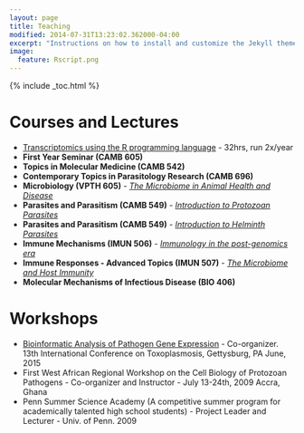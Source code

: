 ```yaml
---
layout: page
title: Teaching
modified: 2014-07-31T13:23:02.362000-04:00
excerpt: "Instructions on how to install and customize the Jekyll theme Minimal Mistakes."
image:
  feature: Rscript.png
---
```


{% include _toc.html %}

# Courses and Lectures

* [Transcriptomics using the R programming language](http://transcriptomicsworkshop.github.io/) - 32hrs, run 2x/year
* __First Year Seminar (CAMB 605)__
* __Topics in Molecular Medicine (CAMB 542)__
* __Contemporary Topics in Parasitology Research (CAMB 696)__
* __Microbiology (VPTH 605)__ - _[The Microbiome in Animal Health and Disease](https://www.icloud.com/keynote/000LcW9trusYWGwcZ1WFmcwHg#VPTH605%5FMicrobiome%5FFall2015)_
* __Parasites and Parasitism (CAMB 549)__ - _[Introduction to Protozoan Parasites](https://www.icloud.com/keynote/000dtZKiGVUpTSmV2HakqXX0g#CAMB549%5Fprotozoa%5FFall2015)_
* __Parasites and Parasitism (CAMB 549)__ - _[Introduction to Helminth Parasites](https://www.icloud.com/keynote/000V5YhNZHtjgXZT6lHfe0ovg#CAMB549%5Fhelminths%5FFall2015)_
* __Immune Mechanisms (IMUN 506)__ - _[Immunology in the post-genomics era](https://www.icloud.com/keynote/00095aRw99s4viXMbFZmVYc5Q#IMUN506%5FFall2015)_ 
* __Immune Responses - Advanced Topics (IMUN 507)__ - _[The Microbiome and Host Immunity](https://www.icloud.com/keynote/000-oTQQLj93HrlStXWDoZ80A#IMUN507%5FSpring2016)_
* __Molecular Mechanisms of Infectious Disease (BIO 406)__ 


# Workshops                                                                                                                     
* [Bioinformatic Analysis of Pathogen Gene Expression](http://toxogenomicsworkshop.github.io/) - Co-organizer. 13th International Conference on Toxoplasmosis, Gettysburg, PA June, 2015
* First West African Regional Workshop on the Cell Biology of Protozoan Pathogens  - Co-organizer and Instructor - July 13-24th, 2009 Accra, Ghana
* Penn Summer Science Academy (A competitive summer program for academically talented high school students) - Project Leader and Lecturer -  Univ. of Penn. 2009               

